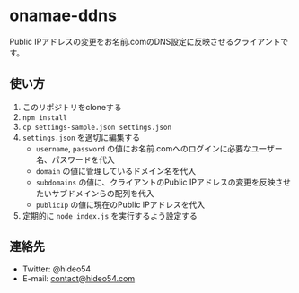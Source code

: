 # onamae-ddns

Public IPアドレスの変更をお名前.comのDNS設定に反映させるクライアントです。

## 使い方

1. このリポジトリをcloneする
2. `npm install`
3. `cp settings-sample.json settings.json`
4. `settings.json` を適切に編集する
    * `username`, `password` の値にお名前.comへのログインに必要なユーザー名、パスワードを代入
    * `domain` の値に管理しているドメイン名を代入
    * `subdomains` の値に、クライアントのPublic IPアドレスの変更を反映させたいサブドメインらの配列を代入
    * `publicIp` の値に現在のPublic IPアドレスを代入
5. 定期的に `node index.js` を実行するよう設定する

## 連絡先

* Twitter: @hideo54
* E-mail: contact@hideo54.com
